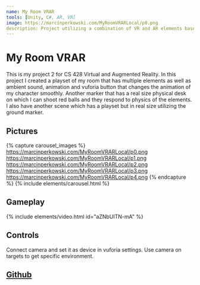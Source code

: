 ```yaml
---
name: My Room VRAR
tools: [Unity, C#, AR, VR]
image: https://marcinperkowski.com/MyRoomVRARLocal/p0.png
description: Project utilizing a combination of VR and AR elements based on my own room!
---
```


# My Room VRAR

This is my project 2 for CS 428 Virtual and Augmented Reality. In this project I created a playset of my room that has multiple elements as well as ambient sound, animation and vuforia button that changes the animation of my character smoothly. Another marker that has a real size physical desk on which I can shoot red balls and they respond to physics of the elements. I also have another scene which has a playset but in real size utilizing the ground marker.

## Pictures

{% capture carousel_images %}
https://marcinperkowski.com/MyRoomVRARLocal/p0.png
https://marcinperkowski.com/MyRoomVRARLocal/p1.png
https://marcinperkowski.com/MyRoomVRARLocal/p2.png
https://marcinperkowski.com/MyRoomVRARLocal/p3.png
https://marcinperkowski.com/MyRoomVRARLocal/p4.png
{% endcapture %}
{% include elements/carousel.html %}

## Gameplay

{% include elements/video.html id="aZNbUITN-mA" %}

## Controls

Connect camera and set it as device in vuforia settings. Use camera on targets to get specific environment.

## [Github](https://github.com/marcinperkow/MyRoomVRAR)